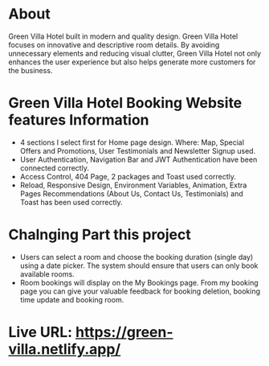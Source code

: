 # About
Green Villa Hotel built in modern and quality design. Green Villa Hotel focuses on innovative and descriptive room details. By avoiding unnecessary elements and reducing visual clutter, Green Villa Hotel not only enhances the user experience but also helps generate more customers for the business.

# Green Villa Hotel Booking Website features Information

- 4 sections I select first for Home page design. Where: Map, Special Offers and Promotions, User Testimonials and Newsletter Signup used.
- User Authentication, Navigation Bar and JWT Authentication have been connected correctly.
- Access Control, 404 Page, 2 packages and Toast used correctly.
- Reload, Responsive Design, Environment Variables, Animation, Extra Pages Recommendations (About Us, Contact Us, Testimonials) and Toast has been used correctly.

# Chalnging Part this project
- Users can select a room and choose the booking duration (single day) using a date picker. The system should ensure that users can only book available rooms.
- Room bookings will display on the My Bookings page. From my booking page you can give your valuable feedback for booking deletion, booking time update and booking room.

# Live URL: https://green-villa.netlify.app/
